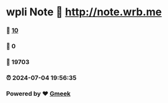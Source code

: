# wpli Note :link: http://note.wrb.me 
### :page_facing_up: [10](http://note.wrb.me/tag.html) 
### :speech_balloon: 0 
### :hibiscus: 19703 
### :alarm_clock: 2024-07-04 19:56:35 
### Powered by :heart: [Gmeek](https://github.com/Meekdai/Gmeek)
